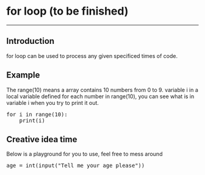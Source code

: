 # for loop (to be finished)
<script type="text/x-thebe-config"> 
  {
      requestKernel: true,
      mountActivateWidget: true,
      mountStatusWidget: true,
      binderOptions: {
      repo: "brianlihk/requirements",
      },
  }
</script>

<script src="https://unpkg.com/thebe@latest/lib/index.js"></script>

<div class="thebe-activate"></div>
<div class="thebe-status"></div>

---
## Introduction
for loop can be used to process any given specificed times of code.

## Example
The range(10) means a array contains 10 numbers from 0 to 9. variable i in a local variable defined for each number in range(10), you can see what is in variable i when you try to print it out.
<pre data-executable="true" data-language="python">
for i in range(10):
	print(i)
</pre>

## Creative idea time
Below is a playground for you to use, feel free to mess around
<pre data-executable="true" data-language="python">
age = int(input("Tell me your age please"))

</pre>